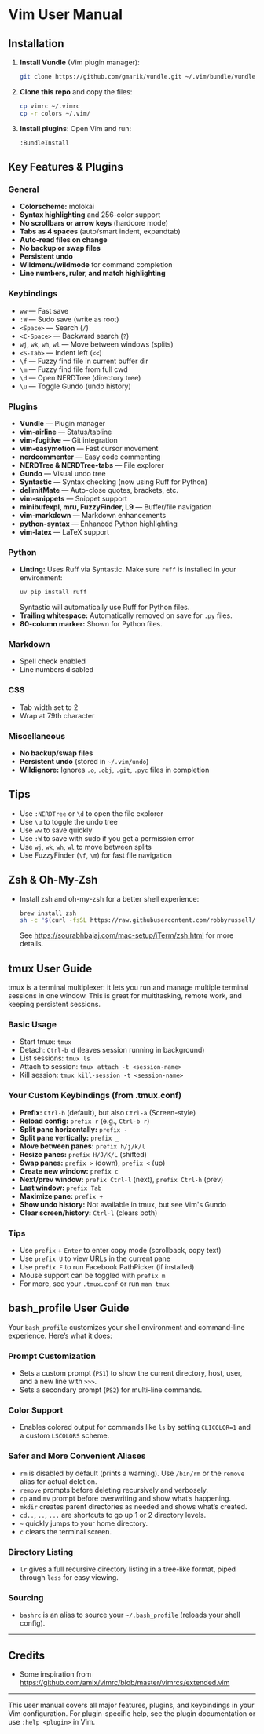 # Vim User Manual

## Installation

1. **Install Vundle** (Vim plugin manager):
   ```sh
   git clone https://github.com/gmarik/vundle.git ~/.vim/bundle/vundle
   ```
2. **Clone this repo** and copy the files:
   ```sh
   cp vimrc ~/.vimrc
   cp -r colors ~/.vim/
   ```
3. **Install plugins**: Open Vim and run:
   ```vim
   :BundleInstall
   ```

## Key Features & Plugins

### General
- **Colorscheme:** molokai
- **Syntax highlighting** and 256-color support
- **No scrollbars or arrow keys** (hardcore mode)
- **Tabs as 4 spaces** (auto/smart indent, expandtab)
- **Auto-read files on change**
- **No backup or swap files**
- **Persistent undo**
- **Wildmenu/wildmode** for command completion
- **Line numbers, ruler, and match highlighting**

### Keybindings
- `ww` — Fast save
- `:W` — Sudo save (write as root)
- `<Space>` — Search (`/`)
- `<C-Space>` — Backward search (`?`)
- `wj`, `wk`, `wh`, `wl` — Move between windows (splits)
- `<S-Tab>` — Indent left (`<<`)
- `\f` — Fuzzy find file in current buffer dir
- `\m` — Fuzzy find file from full cwd
- `\d` — Open NERDTree (directory tree)
- `\u` — Toggle Gundo (undo history)

### Plugins
- **Vundle** — Plugin manager
- **vim-airline** — Status/tabline
- **vim-fugitive** — Git integration
- **vim-easymotion** — Fast cursor movement
- **nerdcommenter** — Easy code commenting
- **NERDTree & NERDTree-tabs** — File explorer
- **Gundo** — Visual undo tree
- **Syntastic** — Syntax checking (now using Ruff for Python)
- **delimitMate** — Auto-close quotes, brackets, etc.
- **vim-snippets** — Snippet support
- **minibufexpl, mru, FuzzyFinder, L9** — Buffer/file navigation
- **vim-markdown** — Markdown enhancements
- **python-syntax** — Enhanced Python highlighting
- **vim-latex** — LaTeX support

### Python
- **Linting:** Uses Ruff via Syntastic. Make sure `ruff` is installed in your environment:
  ```sh
  uv pip install ruff
  ```
  Syntastic will automatically use Ruff for Python files.
- **Trailing whitespace:** Automatically removed on save for `.py` files.
- **80-column marker:** Shown for Python files.

### Markdown
- Spell check enabled
- Line numbers disabled

### CSS
- Tab width set to 2
- Wrap at 79th character

### Miscellaneous
- **No backup/swap files**
- **Persistent undo** (stored in `~/.vim/undo`)
- **Wildignore:** Ignores `.o`, `.obj`, `.git`, `.pyc` files in completion

## Tips
- Use `:NERDTree` or `\d` to open the file explorer
- Use `\u` to toggle the undo tree
- Use `ww` to save quickly
- Use `:W` to save with sudo if you get a permission error
- Use `wj`, `wk`, `wh`, `wl` to move between splits
- Use FuzzyFinder (`\f`, `\m`) for fast file navigation

## Zsh & Oh-My-Zsh
- Install zsh and oh-my-zsh for a better shell experience:
  ```sh
  brew install zsh
  sh -c "$(curl -fsSL https://raw.githubusercontent.com/robbyrussell/oh-my-zsh/master/tools/install.sh)"
  ```
  See https://sourabhbajaj.com/mac-setup/iTerm/zsh.html for more details.

## tmux User Guide

tmux is a terminal multiplexer: it lets you run and manage multiple terminal sessions in one window. This is great for multitasking, remote work, and keeping persistent sessions.

### Basic Usage
- Start tmux: `tmux`
- Detach: `Ctrl-b d` (leaves session running in background)
- List sessions: `tmux ls`
- Attach to session: `tmux attach -t <session-name>`
- Kill session: `tmux kill-session -t <session-name>`

### Your Custom Keybindings (from .tmux.conf)
- **Prefix:** `Ctrl-b` (default), but also `Ctrl-a` (Screen-style)
- **Reload config:** `prefix r` (e.g., `Ctrl-b r`)
- **Split pane horizontally:** `prefix -`
- **Split pane vertically:** `prefix _`
- **Move between panes:** `prefix h/j/k/l`
- **Resize panes:** `prefix H/J/K/L` (shifted)
- **Swap panes:** `prefix >` (down), `prefix <` (up)
- **Create new window:** `prefix c`
- **Next/prev window:** `prefix Ctrl-l` (next), `prefix Ctrl-h` (prev)
- **Last window:** `prefix Tab`
- **Maximize pane:** `prefix +`
- **Show undo history:** Not available in tmux, but see Vim's Gundo
- **Clear screen/history:** `Ctrl-l` (clears both)

### Tips
- Use `prefix` + `Enter` to enter copy mode (scrollback, copy text)
- Use `prefix U` to view URLs in the current pane
- Use `prefix F` to run Facebook PathPicker (if installed)
- Mouse support can be toggled with `prefix m`
- For more, see your `.tmux.conf` or run `man tmux`

## bash_profile User Guide

Your `bash_profile` customizes your shell environment and command-line experience. Here’s what it does:

### Prompt Customization
- Sets a custom prompt (`PS1`) to show the current directory, host, user, and a new line with `>>>`.
- Sets a secondary prompt (`PS2`) for multi-line commands.

### Color Support
- Enables colored output for commands like `ls` by setting `CLICOLOR=1` and a custom `LSCOLORS` scheme.

### Safer and More Convenient Aliases
- `rm` is disabled by default (prints a warning). Use `/bin/rm` or the `remove` alias for actual deletion.
- `remove` prompts before deleting recursively and verbosely.
- `cp` and `mv` prompt before overwriting and show what’s happening.
- `mkdir` creates parent directories as needed and shows what’s created.
- `cd..`, `..`, `...` are shortcuts to go up 1 or 2 directory levels.
- `~` quickly jumps to your home directory.
- `c` clears the terminal screen.

### Directory Listing
- `lr` gives a full recursive directory listing in a tree-like format, piped through `less` for easy viewing.

### Sourcing
- `bashrc` is an alias to source your `~/.bash_profile` (reloads your shell config).

---

## Credits
- Some inspiration from https://github.com/amix/vimrc/blob/master/vimrcs/extended.vim

---

This user manual covers all major features, plugins, and keybindings in your Vim configuration. For plugin-specific help, see the plugin documentation or use `:help <plugin>` in Vim.

